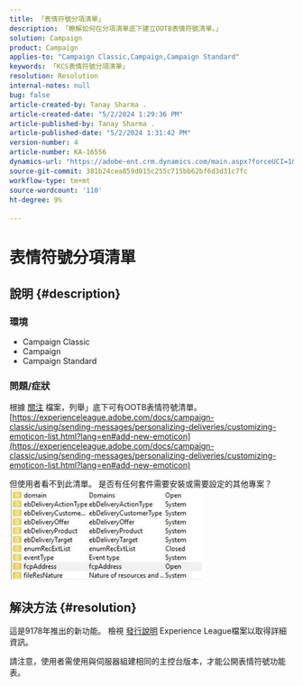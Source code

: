 ```yaml
---
title: 「表情符號分項清單」
description: 「瞭解如何在分項清單底下建立OOTB表情符號清單。」
solution: Campaign
product: Campaign
applies-to: "Campaign Classic,Campaign,Campaign Standard"
keywords: 「KCS表情符號分項清單」
resolution: Resolution
internal-notes: null
bug: false
article-created-by: Tanay Sharma .
article-created-date: "5/2/2024 1:29:36 PM"
article-published-by: Tanay Sharma .
article-published-date: "5/2/2024 1:31:42 PM"
version-number: 4
article-number: KA-16556
dynamics-url: "https://adobe-ent.crm.dynamics.com/main.aspx?forceUCI=1&pagetype=entityrecord&etn=knowledgearticle&id=c8943000-8808-ef11-9f8a-6045bd026dc7"
source-git-commit: 381b24cea859d015c255c715bb62bf6d3d31c7fc
workflow-type: tm+mt
source-wordcount: '110'
ht-degree: 9%

---
```


# 表情符號分項清單

## 說明 {#description}


### <b>環境</b>

- Campaign Classic
- Campaign
- Campaign Standard




### <b>問題/症狀</b>

根據 [關注](https://experienceleague.adobe.com/docs/campaign-classic/using/sending-messages/personalizing-deliveries/customizing-emoticon-list.html?lang=en#add-new-emoticon) 檔案，列舉」底下可有OOTB表情符號清單。
[https://experienceleague.adobe.com/docs/campaign-classic/using/sending-messages/personalizing-deliveries/customizing-emoticon-list.html?lang=en#add-new-emoticon](https://experienceleague.adobe.com/docs/campaign-classic/using/sending-messages/personalizing-deliveries/customizing-emoticon-list.html?lang=en#add-new-emoticon)

但使用者看不到此清單。 是否有任何套件需要安裝或需要設定的其他專案？
![](assets/___c9943000-8808-ef11-9f8a-6045bd026dc7___.jpeg)


## 解決方法 {#resolution}


這是9178年推出的新功能。 檢視 [發行說明](https://experienceleague.adobe.com/docs/campaign-classic/using/release-notes/previous-releases/release--20-2.html?lang=en#release-20-2-1-build-9178) Experience League檔案以取得詳細資訊。

請注意，使用者需使用與伺服器組建相同的主控台版本，才能公開表情符號功能表。
